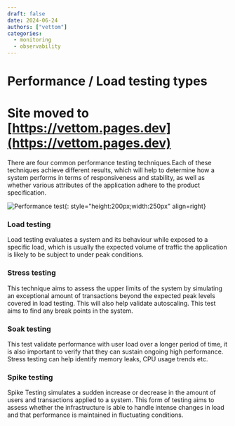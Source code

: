 ```yaml
---
draft: false 
date: 2024-06-24
authors: ["vettom"]
categories:
  - monitoring
  - observability
---
```

# Performance / Load testing types 
# Site moved to [https://vettom.pages.dev](https://vettom.pages.dev)
There are four  common performance testing techniques.Each of these techniques achieve different results, which will help to determine how a system performs in terms of responsiveness and stability, as well as whether various attributes of the application adhere to the product specification.

![Performance test](https://vettom-images.s3.eu-west-1.amazonaws.com/generic/performance_test.jpg){: style="height:200px;width:250px" align=right}

### Load testing
Load testing evaluates a system and its behaviour while exposed to a specific load, which is usually the expected volume of traffic the application is likely to be subject to under peak conditions.

### Stress testing
This technique aims to assess the upper limits of the system by simulating an exceptional amount of transactions beyond the expected peak levels covered in load testing. This will also help validate autoscaling. This test aims to find any break points in the system.

### Soak testing
This test validate performance with user load over a longer period of time, it is also important to verify that they can sustain ongoing high performance. Stress testing can help identify memory leaks, CPU usage trends etc.

### Spike testing
Spike Testing simulates a sudden increase or decrease in the amount of users and transactions applied to a system. This form of testing aims to assess whether the infrastructure is able to handle intense changes in load and that performance is maintained in fluctuating conditions.